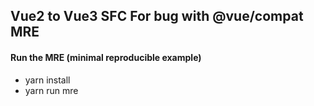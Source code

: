 ## Vue2 to Vue3 SFC For bug with @vue/compat MRE
#### Run the MRE (minimal reproducible example)
- yarn install
- yarn run mre